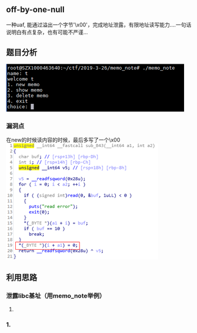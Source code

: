 ## off-by-one-null
一种uaf, 能通过溢出一个字节'\x00'，完成地址泄露，有限地址读写能力....一句话说明白有点复杂，也有可能不严谨...
## 题目分析
![menu](img/menu.PNG)
### 漏洞点
在new的时候读内容的时候，最后多写了一个\x00
![vuln](img/vuln.PNG)
## 利用思路
### 泄露libc基址（用memo_note举例）
1.

### 1.
